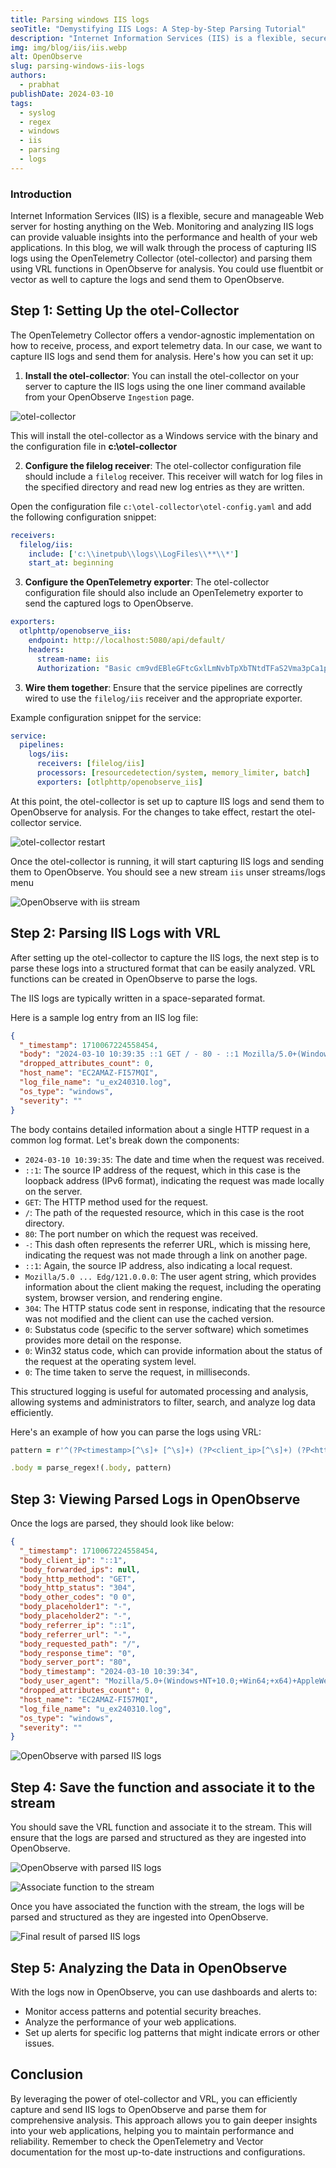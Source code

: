 ```yaml
---
title: Parsing windows IIS logs
seoTitle: "Demystifying IIS Logs: A Step-by-Step Parsing Tutorial"
description: "Internet Information Services (IIS) is a flexible, secure and manageable Web server for hosting anything on the Web. Monitoring and analyzing IIS logs can provide valuable insights into the performance and health of your web applications. In this blog, we will walk through the process of capturing IIS logs using the OpenTelemetry Collector (otel-collector), parsing them with Vector Remap Language (VRL), and sending them to OpenObserve for analysis."
img: img/blog/iis/iis.webp
alt: OpenObserve
slug: parsing-windows-iis-logs
authors: 
  - prabhat
publishDate: 2024-03-10
tags:
  - syslog
  - regex
  - windows
  - iis
  - parsing
  - logs
---
```


### Introduction

Internet Information Services (IIS) is a flexible, secure and manageable Web server for hosting anything on the Web. Monitoring and analyzing IIS logs can provide valuable insights into the performance and health of your web applications. In this blog, we will walk through the process of capturing IIS logs using the OpenTelemetry Collector (otel-collector) and parsing them using VRL functions in OpenObserve for analysis. You could use fluentbit or vector as well to capture the logs and send them to OpenObserve.

## Step 1: Setting Up the otel-Collector

The OpenTelemetry Collector offers a vendor-agnostic implementation on how to receive, process, and export telemetry data. In our case, we want to capture IIS logs and send them for analysis. Here's how you can set it up:

1. **Install the otel-collector**: You can install the otel-collector on your server to capture the IIS logs using the one liner command available from your OpenObserve `Ingestion` page.

![otel-collector](/img/blog/iis/otel_collector_windows.webp)

This will install the otel-collector as a Windows service with the binary and the configuration file in **c:\otel-collector**

2. **Configure the filelog receiver**: The otel-collector configuration file should include a `filelog` receiver. This receiver will watch for log files in the specified directory and read new log entries as they are written.

Open the configuration file `c:\otel-collector\otel-config.yaml` and add the following configuration snippet:

```yaml
receivers:
  filelog/iis:
    include: ['c:\\inetpub\\logs\\LogFiles\\**\\*']
    start_at: beginning
```


3. **Configure the OpenTelemetry exporter**: The otel-collector configuration file should also include an OpenTelemetry exporter to send the captured logs to OpenObserve.

```yaml
exporters:
  otlphttp/openobserve_iis:
    endpoint: http://localhost:5080/api/default/
    headers:
      stream-name: iis
      Authorization: "Basic cm9vdEBleGFtcGxlLmNvbTpXbTNtdTFaS2Vma3pCa1p1"
```


3. **Wire them together**: Ensure that the service pipelines are correctly wired to use the `filelog/iis` receiver and the appropriate exporter.

Example configuration snippet for the service:

```yaml
service:
  pipelines:
    logs/iis:
      receivers: [filelog/iis]
      processors: [resourcedetection/system, memory_limiter, batch]
      exporters: [otlphttp/openobserve_iis]
```

At this point, the otel-collector is set up to capture IIS logs and send them to OpenObserve for analysis. For the changes to take effect, restart the otel-collector service.

![otel-collector restart](/img/blog/iis/restart-otel-collector.webp)

Once the otel-collector is running, it will start capturing IIS logs and sending them to OpenObserve. You should see a new stream `iis` unser streams/logs menu

![OpenObserve with iis stream](/img/blog/iis/iis_stream.webp)


## Step 2: Parsing IIS Logs with VRL

After setting up the otel-collector to capture the IIS logs, the next step is to parse these logs into a structured format that can be easily analyzed. VRL functions can be created in OpenObserve to parse the logs.

The IIS logs are typically written in a space-separated format. 

Here is a sample log entry from an IIS log file:

```json
{
  "_timestamp": 1710067224558454,
  "body": "2024-03-10 10:39:35 ::1 GET / - 80 - ::1 Mozilla/5.0+(Windows+NT+10.0;+Win64;+x64)+AppleWebKit/537.36+(KHTML,+like+Gecko)+Chrome/121.0.0.0+Safari/537.36+Edg/121.0.0.0 - 304 0 0 0",
  "dropped_attributes_count": 0,
  "host_name": "EC2AMAZ-FI57MQI",
  "log_file_name": "u_ex240310.log",
  "os_type": "windows",
  "severity": ""
}
```

The body contains detailed information about a single HTTP request in a common log format. Let's break down the components:

- `2024-03-10 10:39:35`: The date and time when the request was received.
- `::1`: The source IP address of the request, which in this case is the loopback address (IPv6 format), indicating the request was made locally on the server.
- `GET`: The HTTP method used for the request.
- `/`: The path of the requested resource, which in this case is the root directory.
- `80`: The port number on which the request was received.
- `-`: This dash often represents the referrer URL, which is missing here, indicating the request was not made through a link on another page.
- `::1`: Again, the source IP address, also indicating a local request.
- `Mozilla/5.0 ... Edg/121.0.0.0`: The user agent string, which provides information about the client making the request, including the operating system, browser version, and rendering engine.
- `304`: The HTTP status code sent in response, indicating that the resource was not modified and the client can use the cached version.
- `0`: Substatus code (specific to the server software) which sometimes provides more detail on the response.
- `0`: Win32 status code, which can provide information about the status of the request at the operating system level.
- `0`: The time taken to serve the request, in milliseconds.


This structured logging is useful for automated processing and analysis, allowing systems and administrators to filter, search, and analyze log data efficiently.


Here's an example of how you can parse the logs using VRL:

```ruby
pattern = r'^(?P<timestamp>[^\s]+ [^\s]+) (?P<client_ip>[^\s]+) (?P<http_method>[^\s]+) (?P<requested_path>[^\s]+) (?P<placeholder1>[^\s]+) (?P<server_port>[^\s]+) (?P<placeholder2>[^\s]+) (?P<referrer_ip>[^\s]+) (?P<user_agent>.*?) (?P<referrer_url>.*?) (?P<http_status>[^\s]+) (?P<other_codes>[^\s]+ [^\s]+) (?P<response_time>[^\s]+)(?: (?P<forwarded_ips>.*))?$'

.body = parse_regex!(.body, pattern)
```

## Step 3: Viewing Parsed Logs in OpenObserve

Once the logs are parsed, they should look like below:

```json
{
  "_timestamp": 1710067224558454,
  "body_client_ip": "::1",
  "body_forwarded_ips": null,
  "body_http_method": "GET",
  "body_http_status": "304",
  "body_other_codes": "0 0",
  "body_placeholder1": "-",
  "body_placeholder2": "-",
  "body_referrer_ip": "::1",
  "body_referrer_url": "-",
  "body_requested_path": "/",
  "body_response_time": "0",
  "body_server_port": "80",
  "body_timestamp": "2024-03-10 10:39:34",
  "body_user_agent": "Mozilla/5.0+(Windows+NT+10.0;+Win64;+x64)+AppleWebKit/537.36+(KHTML,+like+Gecko)+Chrome/121.0.0.0+Safari/537.36+Edg/121.0.0.0",
  "dropped_attributes_count": 0,
  "host_name": "EC2AMAZ-FI57MQI",
  "log_file_name": "u_ex240310.log",
  "os_type": "windows",
  "severity": ""
}
```

![OpenObserve with parsed IIS logs](/img/blog/iis/parsed_iis.webp)

## Step 4: Save the function and associate it to the stream

You should save the VRL function and associate it to the stream. This will ensure that the logs are parsed and structured as they are ingested into OpenObserve.

![OpenObserve with parsed IIS logs](/img/blog/iis/save_function.webp)


![Associate function to the stream](/img/blog/iis/associate_function.webp)

Once you have associated the function with the stream, the logs will be parsed and structured as they are ingested into OpenObserve.

![Final result of parsed IIS logs](/img/blog/iis/final_parsed_iis.webp)

## Step 5: Analyzing the Data in OpenObserve

With the logs now in OpenObserve, you can use dashboards and alerts to:

- Monitor access patterns and potential security breaches.
- Analyze the performance of your web applications.
- Set up alerts for specific log patterns that might indicate errors or other issues.

## Conclusion

By leveraging the power of otel-collector and VRL, you can efficiently capture and send IIS logs to OpenObserve and parse them for comprehensive analysis. This approach allows you to gain deeper insights into your web applications, helping you to maintain performance and reliability. Remember to check the OpenTelemetry and Vector documentation for the most up-to-date instructions and configurations.
